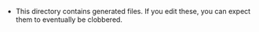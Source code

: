 - This directory contains generated files. If you edit these, you can expect them to eventually be clobbered.
